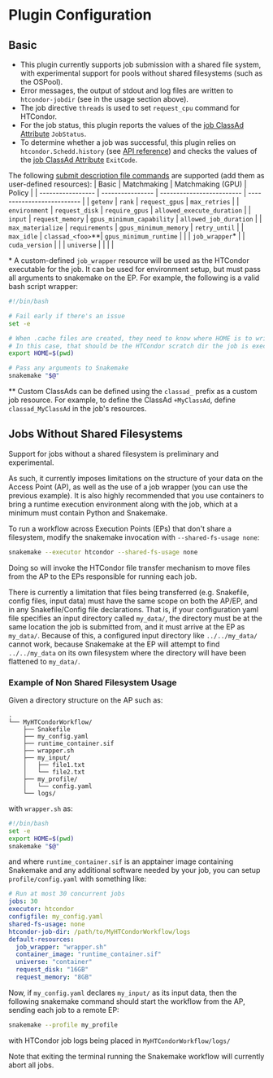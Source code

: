 # Plugin Configuration

## Basic

- This plugin currently supports job submission with a shared file system, with experimental support for pools without shared filesystems (such as the OSPool).
- Error messages, the output of stdout and log files are written to `htcondor-jobdir` (see in the usage section above).
- The job directive `threads` is used to set `request_cpu` command for HTCondor.
- For the job status, this plugin reports the values of the [job ClassAd Attribute](https://htcondor.readthedocs.io/en/latest/classad-attributes/job-classad-attributes.html) `JobStatus`.
- To determine whether a job was successful, this plugin relies on `htcondor.Schedd.history` (see [API reference](https://htcondor.readthedocs.io/en/latest/apis/python-bindings/api/htcondor.html)) and checks the values of the [job ClassAd Attribute](https://htcondor.readthedocs.io/en/latest/classad-attributes/job-classad-attributes.html) `ExitCode`.


The following [submit description file commands](https://htcondor.readthedocs.io/en/latest/man-pages/condor_submit.html) are supported (add them as user-defined resources):
| Basic             | Matchmaking      | Matchmaking (GPU)         | Policy                     |
| ----------------- | ---------------- | ------------------------- | -------------------------- |
| `getenv`          | `rank`           | `request_gpus`            | `max_retries`              |
| `environment`     | `request_disk`   | `require_gpus`            | `allowed_execute_duration` |
| `input`           | `request_memory` | `gpus_minimum_capability` | `allowed_job_duration`     |
| `max_materialize` | `requirements`   | `gpus_minimum_memory`     | `retry_until`              |
| `max_idle`        | `classad_<foo>`**| `gpus_minimum_runtime`    |                            |
| `job_wrapper`*    |                  | `cuda_version`            |                            |
| `universe`        |                  |                           |                            |


\* A custom-defined `job_wrapper` resource will be used as the HTCondor executable for the job. It can be used for environment setup, but must pass all arguments
  to snakemake on the EP. For example, the following is a valid bash script wrapper:
```bash
#!/bin/bash

# Fail early if there's an issue
set -e

# When .cache files are created, they need to know where HOME is to write there.
# In this case, that should be the HTCondor scratch dir the job is executing in.
export HOME=$(pwd)

# Pass any arguments to Snakemake
snakemake "$@"
```

\*\* Custom ClassAds can be defined using the `classad_` prefix as a custom job resource. For example, to define the ClassAd `+MyClassAd`, define `classad_MyClassAd` in
the job's resources.

## Jobs Without Shared Filesystems

Support for jobs without a shared filesystem is preliminary and experimental.

As such, it currently imposes limitations on the structure of your data on the Access Point (AP), as well as the use of a job wrapper (you can use the previous example).
It is also highly recommended that you use containers to bring a runtime execution environment along with the job, which at a minimum must contain Python and Snakemake.

To run a workflow across Execution Points (EPs) that don't share a filesystem, modify the snakemake invocation with `--shared-fs-usage none`:
```bash
snakemake --executor htcondor --shared-fs-usage none
```
Doing so will invoke the HTCondor file transfer mechanism to move files from the AP to the EPs responsible for running each job.

There is currently a limitation that files being transferred (e.g. Snakefile, config files, input data) must have the same scope on both the AP/EP, and in
any Snakefile/Config file declarations. That is, if your configuration yaml file specifies an input directory called `my_data/`, the directory must be at
the same location the job is submitted from, and it must arrive at the EP as `my_data/`. Because of this, a configured input directory like `../../my_data/`
cannot work, because Snakemake at the EP will attempt to find `../../my_data` on its own filesystem where the directory will have been flattened to
`my_data/`.

### Example of Non Shared Filesystem Usage

Given a directory structure on the AP such as:
```
.
└── MyHTCondorWorkflow/
    ├── Snakefile
    ├── my_config.yaml
    ├── runtime_container.sif
    ├── wrapper.sh
    ├── my_input/
    │   ├── file1.txt
    │   └── file2.txt
    ├── my_profile/
    │   └── config.yaml
    └── logs/
```

with `wrapper.sh` as:
```bash
#!/bin/bash
set -e
export HOME=$(pwd)
snakemake "$@"
```
and where `runtime_container.sif` is an apptainer image containing Snakemake and any additional software needed by your job, you can setup
`profile/config.yaml` with something like:
```yaml
# Run at most 30 concurrent jobs
jobs: 30
executor: htcondor
configfile: my_config.yaml
shared-fs-usage: none
htcondor-job-dir: /path/to/MyHTCondorWorkflow/logs
default-resources:
  job_wrapper: "wrapper.sh"
  container_image: "runtime_container.sif"
  universe: "container"
  request_disk: "16GB"
  request_memory: "8GB"
```

Now, if `my_config.yaml` declares `my_input/` as its input data, then the following snakemake command should start the workflow from the AP,
sending each job to a remote EP:
```bash
snakemake --profile my_profile
```
with HTCondor job logs being placed in `MyHTCondorWorkflow/logs/`

Note that exiting the terminal running the Snakemake workflow will currently abort all jobs.
